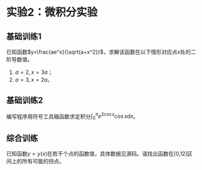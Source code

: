 # 实验2：微积分实验

## 基础训练1

已知函数$y=\frac{ae^x}{\sqrt{a+x^2}}$，求解该函数在以下情形对应点$x$处的二阶导数值。

1. $a=2,x=3a$；
2. $a=3,x=2a$。

## 基础训练2

编写程序用符号工具箱函数求定积分$\int_{0}^{\pi}e^{2\cos{x}}\cos xdx$。

## 综合训练

已知函数$y=y(x)$在若干个点的函数值，具体数据见源码。请找出函数在[0,12]区间上的所有可能的拐点。
